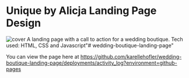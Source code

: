<h1>Unique by Alicja Landing Page Design</h1

![cover](https://user-images.githubusercontent.com/23417952/128649749-ad40cafd-f225-411b-b898-e1fd9482bb8a.png)
A landing page with a call to action for a wedding boutique. 
Tech used: HTML, CSS and Javascript"# wedding-boutique-landing-page" 

You can view the page here at https://github.com/karellehofler/wedding-boutique-landing-page/deployments/activity_log?environment=github-pages
  
